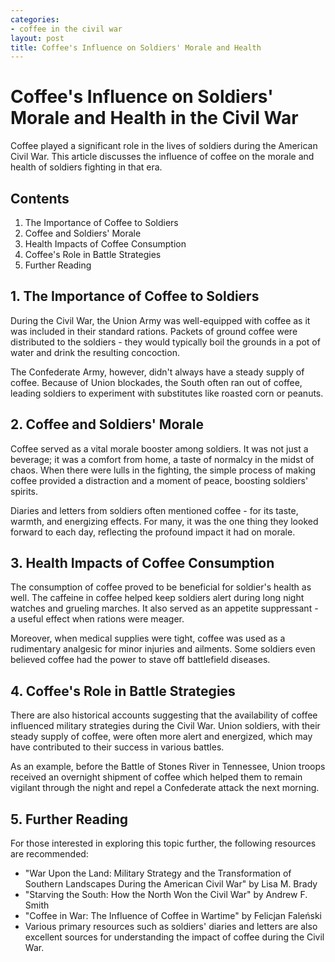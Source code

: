 ```yaml
---
categories:
- coffee in the civil war
layout: post
title: Coffee's Influence on Soldiers' Morale and Health
---
```


# Coffee's Influence on Soldiers' Morale and Health in the Civil War

Coffee played a significant role in the lives of soldiers during the American Civil War. This article discusses the influence of coffee on the morale and health of soldiers fighting in that era.

## Contents

1. The Importance of Coffee to Soldiers
2. Coffee and Soldiers' Morale
3. Health Impacts of Coffee Consumption
4. Coffee's Role in Battle Strategies
5. Further Reading

## 1. The Importance of Coffee to Soldiers

During the Civil War, the Union Army was well-equipped with coffee as it was included in their standard rations. Packets of ground coffee were distributed to the soldiers - they would typically boil the grounds in a pot of water and drink the resulting concoction.

The Confederate Army, however, didn't always have a steady supply of coffee. Because of Union blockades, the South often ran out of coffee, leading soldiers to experiment with substitutes like roasted corn or peanuts.

## 2. Coffee and Soldiers' Morale

Coffee served as a vital morale booster among soldiers. It was not just a beverage; it was a comfort from home, a taste of normalcy in the midst of chaos. When there were lulls in the fighting, the simple process of making coffee provided a distraction and a moment of peace, boosting soldiers' spirits.

Diaries and letters from soldiers often mentioned coffee - for its taste, warmth, and energizing effects. For many, it was the one thing they looked forward to each day, reflecting the profound impact it had on morale.

## 3. Health Impacts of Coffee Consumption

The consumption of coffee proved to be beneficial for soldier's health as well. The caffeine in coffee helped keep soldiers alert during long night watches and grueling marches. It also served as an appetite suppressant - a useful effect when rations were meager.

Moreover, when medical supplies were tight, coffee was used as a rudimentary analgesic for minor injuries and ailments. Some soldiers even believed coffee had the power to stave off battlefield diseases.

## 4. Coffee's Role in Battle Strategies

There are also historical accounts suggesting that the availability of coffee influenced military strategies during the Civil War. Union soldiers, with their steady supply of coffee, were often more alert and energized, which may have contributed to their success in various battles.

As an example, before the Battle of Stones River in Tennessee, Union troops received an overnight shipment of coffee which helped them to remain vigilant through the night and repel a Confederate attack the next morning.

## 5. Further Reading

For those interested in exploring this topic further, the following resources are recommended:

- "War Upon the Land: Military Strategy and the Transformation of Southern Landscapes During the American Civil War" by Lisa M. Brady
- "Starving the South: How the North Won the Civil War" by Andrew F. Smith
- "Coffee in War: The Influence of Coffee in Wartime" by Felicjan Faleński
- Various primary resources such as soldiers' diaries and letters are also excellent sources for understanding the impact of coffee during the Civil War.